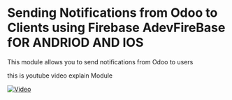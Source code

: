 # Sending Notifications from Odoo to Clients using Firebase AdevFireBase fOR ANDRIOD AND IOS
This module allows you to send notifications from Odoo to users

this is youtube video explain Module

[![Video](https://img.youtube.com/vi/PUr9tycXbsM/0.jpg)](https://www.youtube.com/watch?v=PUr9tycXbsM)

